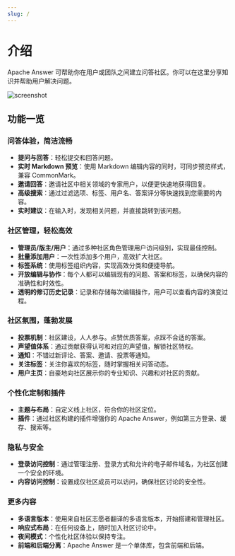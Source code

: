 ```yaml
---
slug: /
---
```


# 介绍

Apache Answer 可帮助你在用户或团队之间建立问答社区。你可以在这里分享知识并帮助用户解决问题。

![screenshot](/img/screenshot.png)

## 功能一览

### 问答体验，简洁流畅

- **提问与回答**：轻松提交和回答问题。
- **实时 Markdown 预览**：使用 Markdown 编辑内容的同时，可同步预览样式，兼容 CommonMark。
- **邀请回答**：邀请社区中相关领域的专家用户，以便更快速地获得回复。
- **高级搜索**：通过过滤选项、标签、用户名、答案评分等快速找到您需要的内容。
- **实时建议**：在输入时，发现相关问题，并直接跳转到该问题。

### 社区管理，轻松高效

- **管理员/版主/用户**：通过多种社区角色管理用户访问级别，实现最佳控制。
- **批量添加用户**：一次性添加多个用户，高效扩大社区。
- **标签系统**：使用标签组织内容，实现高效分类和便捷导航。
- **开放编辑与协作**：每个人都可以编辑现有的问题、答案和标签，以确保内容的准确性和时效性。
- **透明的修订历史记录**：记录和存储每次编辑操作，用户可以查看内容的演变过程。

### 社区氛围，蓬勃发展

- **投票机制**：社区建设，人人参与。点赞优质答案，点踩不合适的答案。
- **声望值体系**：通过贡献获得认可和对应的声望值，解锁社区特权。
- **通知**：不错过新评论、答案、邀请、投票等通知。
- **关注标签**：关注你喜欢的标签，随时掌握相关问答动态。
- **用户主页**：自豪地向社区展示你的专业知识、兴趣和对社区的贡献。

### 个性化定制和插件

- **主题与布局**：自定义线上社区，符合你的社区定位。 
- **插件**：通过社区构建的插件增强你的 Apache Answer，例如第三方登录、缓存、搜索等。

### 隐私与安全

- **登录访问控制**：通过管理注册、登录方式和允许的电子邮件域名，为社区创建一个安全的环境。
- **内容访问控制**：设置成仅社区成员可以访问，确保社区讨论的安全性。

### 更多内容

- **多语言版本**：使用来自社区志愿者翻译的多语言版本，开始搭建和管理社区。
- **响应式布局**：在任何设备上，随时加入社区讨论中。
- **夜间模式**：个性化社区体验以保持专注。
- **前端和后端分离**：Apache Answer 是一个单体库，包含前端和后端。
